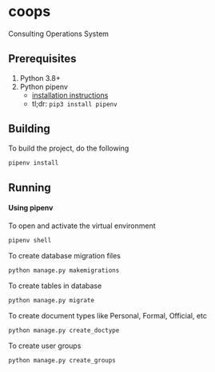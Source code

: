 # coops
Consulting Operations System

## Prerequisites

1. Python 3.8+
2. Python pipenv
   - [installation instructions](https://github.com/pypa/pipenv)
   - tl;dr: `pip3 install pipenv`
   
## Building

To build the project, do the following

```sh
pipenv install
```

## Running

#### Using pipenv

To open and activate the virtual environment

```sh
pipenv shell
```
To create database migration files
```sh
python manage.py makemigrations
```
To create tables in database
```sh
python manage.py migrate
```
To create document types like Personal, Formal, Official, etc
```sh
python manage.py create_doctype
```
To create user groups
```sh
python manage.py create_groups
```
   
   
   
